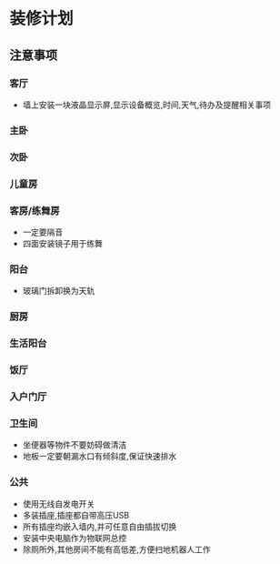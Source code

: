 # 装修计划  
## 注意事项  
### 客厅  
* 墙上安装一块液晶显示屏,显示设备概览,时间,天气,待办及提醒相关事项
### 主卧  
### 次卧  
### 儿童房  
### 客房/练舞房  
* 一定要隔音  
* 四面安装镜子用于练舞  
### 阳台
* 玻璃门拆卸换为天轨
### 厨房  
### 生活阳台
### 饭厅
### 入户门厅
### 卫生间  
* 坐便器等物件不要妨碍做清洁  
* 地板一定要朝漏水口有倾斜度,保证快速排水  
### 公共  
* 使用无线自发电开关  
* 多装插座,插座都自带高压USB
* 所有插座均嵌入墙内,并可任意自由插拔切换
* 安装中央电脑作为物联网总控  
* 除厕所外,其他房间不能有高低差,方便扫地机器人工作
